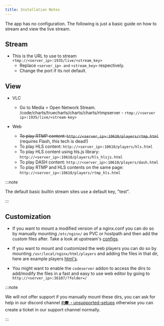 ```yaml
---
title: Installation Notes
---
```


The app has no configuration. The following is just a basic guide on how to stream and view the live stream.

## Stream

- This is the URL to use to stream `rtmp://<server_ip>:1935/live/<stream_key>`
  - Replace `<server_ip> and` `<stream_key>` respectively.
  - Change the port if its not default.

## View

- VLC

  - Go to Media > Open Network Stream.
    /code/charts/truecharts/charts/charts/rtmpserver - `rtmp://<server ip>:1935/live/<stream-key>`

- Web

  - ~~To play RTMP content: `http://<server_ip>:10610/players/rtmp.html`~~ (requires Flash, this tech is dead!)
  - To play HLS content: `http://<server_ip>:10610/players/hls.html`
  - To play HLS content using hls.js library: `http://<server_ip>:10610/players/hls_hlsjs.html`
  - To play DASH content: `http://<server_ip>:10610/players/dash.html`
  - To play RTMP and HLS contents on the same page: `http://<server_ip>:10610/players/rtmp_hls.html`

:::note

The default basic builtin stream sites use a default key, "test".

:::

## Customization

- If you want to mount a modified version of a nginx.conf you can do so by manually mounting `/etc/nginx/` as PVC or hostpath and then add the custom files after. Take a look at upstream's [configs](https://github.com/TareqAlqutami/rtmp-hls-server/tree/master/conf).

- If you want to mount and customized the web players you can do so by mounting `/usr/local/nginx/html/players` and adding the files in that dir, here are example players [html's](https://github.com/TareqAlqutami/rtmp-hls-server/tree/master/players).

- You might want to enable the `codeserver` addon to access the dirs to add/modify the files in a fast and easy to use web editor by going to `http://<server_ip>:36107/?folder=/`

:::note

We will not offer support if you manually mount these dirs, you can ask for help in our discord channel [#🎓・unsupported-setups](https://discord.gg/JRU6gUjeMJ) otherwise you can create a ticket in our support channel normally.

:::
